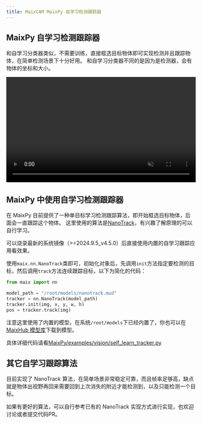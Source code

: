 ```yaml
---
title: MaixCAM MaixPy 自学习检测跟踪器
---
```



## MaixPy 自学习检测跟踪器

和自学习分类器类似，不需要训练，直接框选目标物体即可实现检测并且跟踪物体，在简单检测场景下十分好用。
和自学习分类器不同的是因为是检测器，会有物体的坐标和大小。

<video playsinline controls autoplay loop muted preload src="/static/video/self_learn_tracker.mp4" style="width: 100%; min-height: 20em;"></video>

## MaixPy 中使用自学习检测跟踪器

在 MaixPy 目前提供了一种单目标学习检测跟踪算法，即开始框选目标物体，后面会一直跟踪这个物体。
这里使用的算法是[NanoTrack](https://github.com/HonglinChu/SiamTrackers/tree/master/NanoTrack)，有兴趣了解原理的可以自行学习。

可以烧录最新的系统镜像（>=2024.9.5_v4.5.0）后直接使用内置的自学习跟踪应用看效果。

使用`maix.nn.NanoTrack`类即可，初始化对象后，先调用`init`方法指定要检测的目标，然后调用`track`方法连续跟踪目标，以下为简化的代码：
```python
from maix import nn

model_path = "/root/models/nanotrack.mud"
tracker = nn.NanoTrack(model_path)
tracker.init(img, x, y, w, h)
pos = tracker.track(img)
```
注意这里使用了内置的模型，在系统`/root/models`下已经内置了，你也可以在[MaixHub 模型库](https://maixhub.com/model/zoo/437)下载到模型。

具体详细代码请看[MaixPy/examples/vision/self_learn_tracker.py](https://github.com/sipeed/MaixPy/tree/main/examples/vision/self_learn_tracker.py)


## 其它自学习跟踪算法

目前实现了 NanoTrack 算法，在简单场景非常稳定可靠，而且帧率足够高，缺点就是物体出视野再回来需要回到上次消失的附近才能检测到，以及只能检测一个目标。

如果有更好的算法，可以自行参考已有的 NanoTrack 实现方式进行实现，也欢迎讨论或者提交代码PR。

